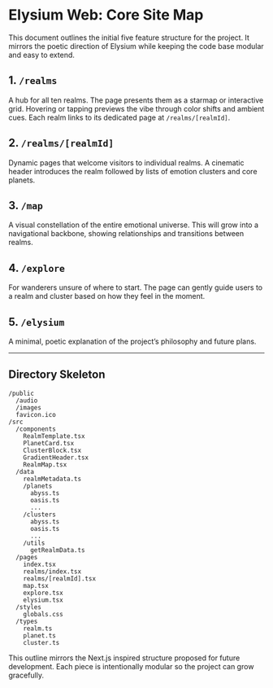 # Elysium Web: Core Site Map

This document outlines the initial five feature structure for the project. It mirrors the poetic direction of Elysium while keeping the code base modular and easy to extend.

## 1. `/realms`
A hub for all ten realms. The page presents them as a starmap or interactive grid. Hovering or tapping previews the vibe through color shifts and ambient cues. Each realm links to its dedicated page at `/realms/[realmId]`.

## 2. `/realms/[realmId]`
Dynamic pages that welcome visitors to individual realms. A cinematic header introduces the realm followed by lists of emotion clusters and core planets.

## 3. `/map`
A visual constellation of the entire emotional universe. This will grow into a navigational backbone, showing relationships and transitions between realms.

## 4. `/explore`
For wanderers unsure of where to start. The page can gently guide users to a realm and cluster based on how they feel in the moment.

## 5. `/elysium`
A minimal, poetic explanation of the project’s philosophy and future plans.

---

## Directory Skeleton
```
/public
  /audio
  /images
  favicon.ico
/src
  /components
    RealmTemplate.tsx
    PlanetCard.tsx
    ClusterBlock.tsx
    GradientHeader.tsx
    RealmMap.tsx
  /data
    realmMetadata.ts
    /planets
      abyss.ts
      oasis.ts
      ...
    /clusters
      abyss.ts
      oasis.ts
      ...
    /utils
      getRealmData.ts
  /pages
    index.tsx
    realms/index.tsx
    realms/[realmId].tsx
    map.tsx
    explore.tsx
    elysium.tsx
  /styles
    globals.css
  /types
    realm.ts
    planet.ts
    cluster.ts
```

This outline mirrors the Next.js inspired structure proposed for future development. Each piece is intentionally modular so the project can grow gracefully.
